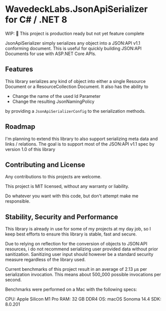 # WavedeckLabs.JsonApiSerializer for C# / .NET 8

WIP: 🚧 This project is production ready but not yet feature complete

JsonApiSerializer simply serializes any object into a JSON:API v1.1 conforming document. This is useful for quickly building JSON:API Documents for use with ASP.NET Core APIs.

## Features

This library serializes any kind of object into either a single Resource Document or a ResourceCollection Document. It also has the ability to

- Change the name of the used Id Parameter
- Change the resulting JsonNamingPolicy

by providing a `JsonApiSerializerConfig` to the serialization methods.

## Roadmap

I'm planning to extend this library to also support serializing meta data and links / relations. The goal is to support most of the JSON:API v1.1 spec by version 1.0 of this library

## Contributing and License

Any contributions to this projects are welcome.

This project is MIT licensed, without any warranty or liability.

Do whatever you want with this code, but don't attempt make me responsible.

## Stability, Security and Performance

This library is already in use for some of my projects at my day job, so I keep best efforts to ensure this library is stable, fast and secure.

Due to relying on reflection for the conversion of objects to JSON:API resources, i do not recommend serializing user provided data without prior sanitization. Sanitizing user input should however be a standard security measure regardless of the library used.

Current benchmarks of this project result in an average of 2.13 μs per serialization invocation. This means about 500_000 possible invocations per second.

Benchmarks were performed on a Mac with the following specs:

CPU: Apple Silicon M1 Pro
RAM: 32 GB DDR4
OS: macOS Sonoma 14.4
SDK: 8.0.201
